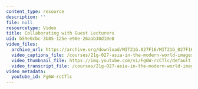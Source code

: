 ```yaml
---
content_type: resource
description: ''
file: null
resourcetype: Video
title: Collaborating with Guest Lecturers
uid: b59e0cbc-3b85-125e-e90e-26aab38d10e8
video_files:
  archive_url: https://archive.org/download/MIT21G.027F16/MIT21G_027F16_educator_07_300k.mp4
  video_captions_file: /courses/21g-027-asia-in-the-modern-world-images-representations-fall-2016/2b58c1d1742b564fbc008a878ed9bad6_1801230.vtt
  video_thumbnail_file: https://img.youtube.com/vi/Fg6W-rcCTlc/default.jpg
  video_transcript_file: /courses/21g-027-asia-in-the-modern-world-images-representations-fall-2016/ad039048f62cbeb0d7d9cebe65aacf13_1801230.pdf
video_metadata:
  youtube_id: Fg6W-rcCTlc
---
```

